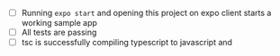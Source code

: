 <!-- Check all that apply to this PR: -->

- [ ] Running `expo start` and opening this project on expo client starts a working sample app
- [ ] All tests are passing
- [ ] tsc is successfully compiling typescript to javascript and
